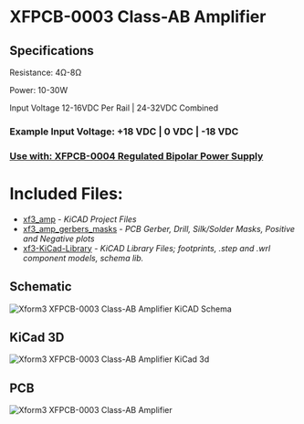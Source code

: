 # XFPCB-0003 Class-AB Amplifier

## Specifications

Resistance: 4Ω-8Ω

Power: 10-30W

Input Voltage 12-16VDC Per Rail | 24-32VDC Combined 

### Example  Input Voltage:  +18 VDC | 0 VDC | -18 VDC

### [Use with: XFPCB-0004 Regulated Bipolar Power Supply](https://github.com/xform3/xfpcb-0004-psu)

# Included Files:
* [xf3_amp](https://github.com/xform3/xfpcb-0003-amp/tree/master/xf3_amp)  - *KiCAD Project Files*
* [xf3_amp_gerbers_masks](https://github.com/xform3/xfpcb-0003-amp/tree/master/xf3_amp_gerbers_masks) - *PCB Gerber, Drill, Silk/Solder Masks, Positive and Negative plots*
* [xf3-KiCad-Library](https://github.com/xform3/xf3-KiCad-Library)  - *KiCAD Library Files; footprints, .step and .wrl component models, schema lib.*


## Schematic
![Xform3 XFPCB-0003 Class-AB Amplifier KiCAD Schema](../master/graphics/schema_channel_lm1875.png)
 
## KiCad 3D
![Xform3 XFPCB-0003 Class-AB Amplifier KiCad 3d](../master/graphics/channel_lm1875.png)

## PCB
![Xform3 XFPCB-0003 Class-AB Amplifier](../master/graphics/pcb_lm1875.png)

 
